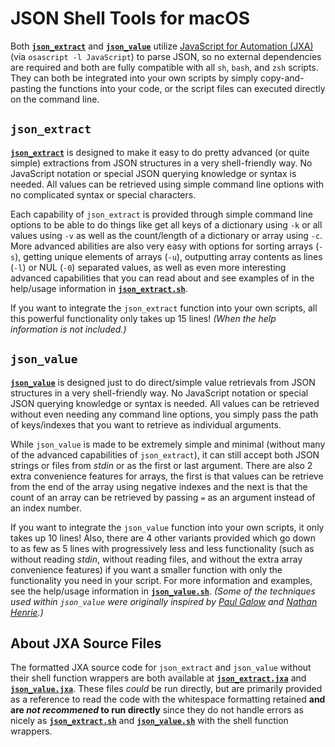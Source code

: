 # JSON Shell Tools for macOS

Both [**`json_extract`**](https://github.com/RandomApplications/JSON-Shell-Tools-for-macOS/blob/main/json_extract.sh) and [**`json_value`**](https://github.com/RandomApplications/JSON-Shell-Tools-for-macOS/blob/main/json_value.sh) utilize [JavaScript for Automation (JXA)](https://developer.apple.com/library/archive/releasenotes/InterapplicationCommunication/RN-JavaScriptForAutomation/Articles/Introduction.html) (via `osascript -l JavaScript`) to parse JSON, so no external dependencies are required and both are fully compatible with all `sh`, `bash`, and `zsh` scripts. They can both be integrated into your own scripts by simply copy-and-pasting the functions into your code, or the script files can executed directly on the command line.

## `json_extract`

[**`json_extract`**](https://github.com/RandomApplications/JSON-Shell-Tools-for-macOS/blob/main/json_extract.sh) is designed to make it easy to do pretty advanced (or quite simple) extractions from JSON structures in a very shell-friendly way. No JavaScript notation or special JSON querying knowledge or syntax is needed. All values can be retrieved using simple command line options with no complicated syntax or special characters.

Each capability of `json_extract` is provided through simple command line options to be able to do things like get all keys of a dictionary using `-k` or all values using `-v` as well as the count/length of a dictionary or array using `-c`. More advanced abilities are also very easy with options for sorting arrays (`-s`), getting unique elements of arrays (`-u`), outputting array contents as lines (`-l`) or NUL (`-0`) separated values, as well as even more interesting advanced capabilities that you can read about and see examples of in the help/usage information in [**`json_extract.sh`**](https://github.com/RandomApplications/JSON-Shell-Tools-for-macOS/blob/main/json_extract.sh).

If you want to integrate the `json_extract` function into your own scripts, all this powerful functionality only takes up 15 lines! *(When the help information is not included.)*

## `json_value`

[**`json_value`**](https://github.com/RandomApplications/JSON-Shell-Tools-for-macOS/blob/main/json_value.sh) is designed just to do direct/simple value retrievals from JSON structures in a very shell-friendly way. No JavaScript notation or special JSON querying knowledge or syntax is needed. All values can be retrieved without even needing any command line options, you simply pass the path of keys/indexes that you want to retrieve as individual arguments.

While `json_value` is made to be extremely simple and minimal (without many of the advanced capabilities of `json_extract`), it can still accept both JSON strings or files from *stdin* or as the first or last argument. There are also 2 extra convenience features for arrays, the first is that values can be retrieve from the end of the array using negative indexes and the next is that the count of an array can be retrieved by passing `=` as an argument instead of an index number.

If you want to integrate the `json_value` function into your own scripts, it only takes up 10 lines! Also, there are 4 other variants provided which go down to as few as 5 lines with progressively less and less functionality (such as without reading *stdin*, without reading files, and without the extra array convenience features) if you want a smaller function with only the functionality you need in your script. For more information and examples, see the help/usage information in [**`json_value.sh`**](https://github.com/RandomApplications/JSON-Shell-Tools-for-macOS/blob/main/json_value.sh). *(Some of the techniques used within `json_value` were originally inspired by [Paul Galow](https://paulgalow.com/how-to-work-with-json-api-data-in-macos-shell-scripts) and [Nathan Henrie](https://twitter.com/n8henrie/status/1529513429203300352).)*


## About JXA Source Files

The formatted JXA source code for `json_extract` and `json_value` without their shell function wrappers are both available at [**`json_extract.jxa`**](https://github.com/RandomApplications/JSON-Shell-Tools-for-macOS/blob/main/JXA%20Source%20Files/json_extract.jxa) and [**`json_value.jxa`**](https://github.com/RandomApplications/JSON-Shell-Tools-for-macOS/blob/main/JXA%20Source%20Files/json_value.jxa). These files *could* be run directly, but are primarily provided as a reference to read the code with the whitespace formatting retained **and are *not recommened* to run directly** since they do not handle errors as nicely as [**`json_extract.sh`**](https://github.com/RandomApplications/JSON-Shell-Tools-for-macOS/blob/main/json_extract.sh) and [**`json_value.sh`**](https://github.com/RandomApplications/JSON-Shell-Tools-for-macOS/blob/main/json_value.sh) with the shell function wrappers.
